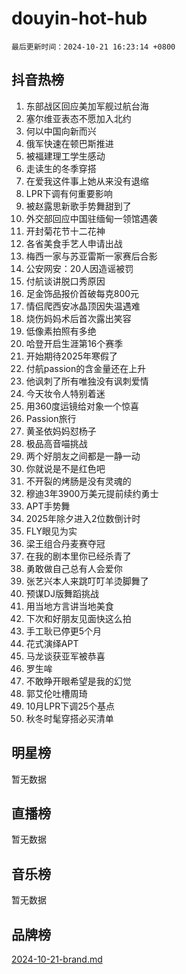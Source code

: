# douyin-hot-hub

`最后更新时间：2024-10-21 16:23:14 +0800`

## 抖音热榜

1. 东部战区回应美加军舰过航台海
1. 塞尔维亚表态不愿加入北约
1. 何以中国向新而兴
1. 俄军快速在顿巴斯推进
1. 被福建理工学生感动
1. 走读生的冬季穿搭
1. 在爱我这件事上她从来没有退缩
1. LPR下调有何重要影响
1. 被赵露思新歌手势舞甜到了
1. 外交部回应中国驻缅甸一领馆遇袭
1. 开封菊花节十二花神
1. 各省美食手艺人申请出战
1. 梅西一家与苏亚雷斯一家赛后合影
1. 公安网安：20人因造谣被罚
1. 付航谈讲脱口秀原因
1. 足金饰品报价首破每克800元
1. 情侣爬西安冰晶顶因失温遇难
1. 烧伤妈妈术后首次露出笑容
1. 低像素拍照有多绝
1. 哈登开启生涯第16个赛季
1. 开始期待2025年寒假了
1. 付航passion的含金量还在上升
1. 他讽刺了所有唯独没有讽刺爱情
1. 今天妆令人特别着迷
1. 用360度运镜给对象一个惊喜
1. Passion旅行
1. 黄圣依妈妈怼杨子
1. 极品高音喵挑战
1. 两个好朋友之间都是一静一动
1. 你就说是不是红色吧
1. 不开裂的烤肠是没有灵魂的
1. 穆迪3年3900万美元提前续约勇士
1. APT手势舞
1. 2025年除夕进入2位数倒计时
1. FLY眼见为实
1. 梁王组合丹麦赛夺冠
1. 在我的剧本里你已经杀青了
1. 勇敢做自己总有人会爱你
1. 张艺兴本人来跳叮叮羊烫脚舞了
1. 预谋DJ版舞蹈挑战
1. 用当地方言讲当地美食
1. 下次和好朋友见面快这么拍
1. 手工耿已停更5个月
1. 花式演绎APT
1. 马龙谈获亚军被恭喜
1. 罗生哞
1. 不敢睁开眼希望是我的幻觉
1. 郭艾伦吐槽周琦
1. 10月LPR下调25个基点
1. 秋冬时髦穿搭必买清单

## 明星榜

暂无数据

## 直播榜

暂无数据

## 音乐榜

暂无数据

## 品牌榜

[2024-10-21-brand.md](2024-10-21-brand.md)
